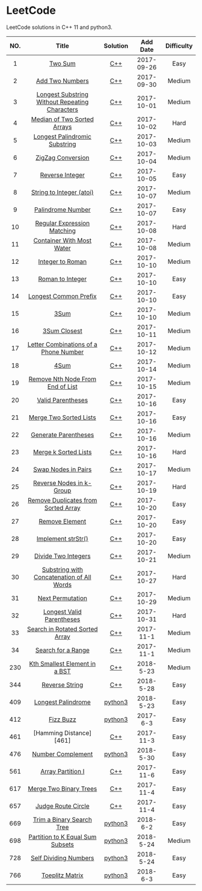 LeetCode
========

LeetCode solutions in C++ 11 and python3. 

|NO.|Title|Solution|Add Date|Difficulty|
|:-:|:---:|:------:|:------:|:--------:|
|1| [Two Sum][1] | [C++][S1] | 2017-09-26 | Easy|
|2| [Add Two Numbers][2] | [C++][S2] | 2017-09-30 | Medium|
|3| [Longest Substring Without Repeating Characters][3] | [C++][S3] | 2017-10-01 | Medium|
|4| [Median of Two Sorted Arrays][4] | [C++][S4] | 2017-10-02 | Hard|
|5| [Longest Palindromic Substring][5] | [C++][S5] | 2017-10-03 | Medium|
|6| [ZigZag Conversion][6] | [C++][S6] | 2017-10-04 | Medium|
|7| [Reverse Integer][7] | [C++][S7] |2017-10-05 | Easy|
|8| [String to Integer (atoi)][8] | [C++][S8] | 2017-10-07 | Medium |
|9| [Palindrome Number][9] | [C++][S9] | 2017-10-07 | Easy|
|10| [Regular Expression Matching][10] | [C++][S10] | 2017-10-08 | Hard|
|11| [Container With Most Water][11] | [C++][S11] | 2017-10-08 | Medium |
|12| [Integer to Roman][12] | [C++][S12] | 2017-10-10 | Medium|
|13| [Roman to Integer][13] | [C++][S13] | 2017-10-10 | Easy |
|14| [Longest Common Prefix][14] | [C++][S14] | 2017-10-10 | Easy |
|15| [3Sum][15] | [C++][S15] | 2017-10-10 | Medium |
|16| [3Sum Closest][16] | [C++][S16] | 2017-10-11 | Medium |
|17| [Letter Combinations of a Phone Number][17] | [C++][S17] | 2017-10-12 | Medium |
|18| [4Sum][18] | [C++][S18] | 2017-10-14 | Medium |
|19| [Remove Nth Node From End of List][19] | [C++][S19] | 2017-10-15 | Medium |
|20| [Valid Parentheses][20] | [C++][S20] | 2017-10-16 | Easy |
|21| [Merge Two Sorted Lists][21] | [C++][S21] | 2017-10-16 | Easy |
|22| [Generate Parentheses][22] | [C++][S22] | 2017-10-16 | Medium |
|23| [Merge k Sorted Lists][23] | [C++][S23] | 2017-10-16 | Hard |
|24| [Swap Nodes in Pairs][24] | [C++][S24] | 2017-10-17 | Medium |
|25| [Reverse Nodes in k-Group][25] | [C++][S25] | 2017-10-19 | Hard |
|26| [Remove Duplicates from Sorted Array][26] | [C++][S26] | 2017-10-20 | Easy |
|27| [Remove Element][27] | [C++][S27] | 2017-10-20 | Easy |
|28| [Implement strStr()][28] | [C++][S28] | 2017-10-20 | Easy |
|29| [Divide Two Integers][29] | [C++][S29] | 2017-10-21 | Medium |
|30| [Substring with Concatenation of All Words][30] | [C++][S30] | 2017-10-27 | Hard |
|31| [Next Permutation][31] | [C++][S31] | 2017-10-29 | Medium |
|32| [Longest Valid Parentheses][32] | [C++][S32] | 2017-10-31 | Hard |
|33| [Search in Rotated Sorted Array][33] | [C++][S33] | 2017-11-1 | Medium |
|34| [Search for a Range][34] | [C++][S34] | 2017-11-1 | Medium |
|230| [Kth Smallest Element in a BST][230] | [C++][S230] | 2018-5-23 | Medium |
|344| [Reverse String][344] | [C++][S344] | 2018-5-28 | Easy |
|409| [Longest Palindrome][409] | [python3][S409] | 2018-5-23| Easy |
|412| [ Fizz Buzz ](412) | [python3](S412) | 2017-6-3 | Easy |
|461| [Hamming Distance][461] | [C++][S461] | 2017-11-3 | Easy |
|476| [ Number Complement ][476] | [python3](S476) | 2018-5-30 | Easy |
|561| [Array Partition I][561] | [C++][S561] | 2017-11-6 | Easy |
|617| [Merge Two Binary Trees][617] | [C++][S617] | 2017-11-4 | Easy |
|657| [Judge Route Circle][657] | [C++][S657] | 2017-11-4 | Easy |
|669| [ Trim a Binary Search Tree ](669) | [python3](S669) | 2018-6-2 | Easy |
|698| [Partition to K Equal Sum Subsets][698] | [python3][S698] | 2018-5-24 | Medium |
|728| [Self Dividing Numbers][728] | [python3][S728] | 2018-5-24 | Easy |
|766| [ Toeplitz Matrix ](766) | [python3](S766) | 2018-6-3 | Easy |



[S1]:001.%20Two%20Sum
[S2]:002.%20Add%20Two%20Numbers
[S3]:003.%20Longest%20Substring%20Without%20Repeating%20Characters
[S4]:004.%20Median%20of%20Two%20Sorted%20Arrays
[S5]:005.%202Longest%20Palindromic%20Substring
[S6]:006.%20ZigZag%20Conversion
[S7]:007.%20Reverse%20Integer
[S8]:008.%20String%20to%02Integer%02(atoi)
[S9]:009.%20Palindrome%20Number
[S10]:010.%20Regular%20Expression%20Matching
[S11]:011.%20Container%20With%20Most%02Water
[S12]:012.%20Integer%20to%20Roman
[S13]:013.%20Roman%20to%20Integer
[S14]:014.%20Longest%20Common%20Prefix
[S15]:015.%203Sum
[S16]:016.%203Sum%20Closest
[S17]:017.%20Letter%20Combinations%20of%20a%20Phone%20Number
[S18]:018.%204Sum
[S19]:019.%20Remove%20Nth%20Node%20From%20End%20of%20List
[S20]:020.%20Valid%20Parentheses
[S21]:021.%20Merge%20Two%20Sorted%20Lists
[S22]:022.%20Generate%20Parentheses
[S23]:023.%20Merge%20k%20Sorted%20Lists
[S24]:024.%20Swap%20Nodes%20in%20Pairs
[S25]:025.%20Reverse%20Nodes%20in%20k-Group
[S26]:026.%20Remove%20Duplicates%20from%20Sorted%20Array
[S27]:027.%20Remove%20Element
[S28]:028.%20Implement%20strStr()
[S29]:029.%20Divide%20Two%20Integers
[S30]:030.%20Substring%20with%20Concatenation%20of%20All%20Words
[S31]:031.%20Next%20Permutation
[S32]:032.%20Longest%20Valid%20Parentheses
[S33]:033.%20Search%20in%20Rotated%20Sorted%20Array
[S34]:034.%20Search%20for%20a%20Range
[S230]:230.%20Kth%20Smallest%20Element%20in%20a%20BST
[S344]:344.%20Reverse%20String
[S409]:409.%20Longest%20Palindrome
[S412]:412.%20Fizz%20Buzz
[S461]:461.%20Hamming%20Distance
[S476]:476.%20Number%20Complement
[S561]:561.%20Array%20Partition%20I
[S617]:617.%20Merge%20Two%20Binary%20Trees
[S657]:657.%20Judge%20Route%20Circle
[S669]:669.%20Trim%20a%20Binary%20Search%20Tree
[S698]:698.%20Partition%20to%20K%20Equal%20Sum%20Subsets
[S728]:728.%20Self%20Dividing%20Numbers
[S766]:766.%20Toeplitz%20Matrix

[1]:https://leetcode.com/problems/two-sum/description/
[2]:https://leetcode.com/problems/add-two-numbers/description/
[3]:https://leetcode.com/problems/longest-substring-without-repeating-characters/description/
[4]:https://leetcode.com/problems/median-of-two-sorted-arrays/description/
[5]:https://leetcode.com/problems/longest-palindromic-substring/description/
[6]:https://leetcode.com/problems/zigzag-conversion/description/
[7]:https://leetcode.com/problems/reverse-integer/description/
[8]:https://leetcode.com/problems/string-to-integer-atoi/description/
[9]:https://leetcode.com/problems/palindrome-number/description/
[10]:https://leetcode.com/problems/regular-expression-matching/description/
[11]:https://leetcode.com/problems/container-with-most-water/description/
[12]:https://leetcode.com/problems/integer-to-roman/description/
[13]:https://leetcode.com/problems/roman-to-integer/description/
[14]:https://leetcode.com/problems/longest-common-prefix/description/
[15]:https://leetcode.com/problems/3sum/description/
[16]:https://leetcode.com/problems/3sum-closest/description/
[17]:https://leetcode.com/problems/letter-combinations-of-a-phone-number/description/
[18]:https://leetcode.com/problems/4sum/description/
[19]:https://leetcode.com/problems/remove-nth-node-from-end-of-list/description/
[20]:https://leetcode.com/problems/valid-parentheses/description/
[21]:https://leetcode.com/problems/merge-two-sorted-lists/description/
[22]:https://leetcode.com/problems/generate-parentheses/description/
[23]:https://leetcode.com/problems/merge-k-sorted-lists/description/
[24]:https://leetcode.com/problems/swap-nodes-in-pairs/description/
[25]:https://leetcode.com/problems/reverse-nodes-in-k-group/description/
[26]:https://leetcode.com/problems/remove-duplicates-from-sorted-array/description/
[27]:https://leetcode.com/problems/remove-element/description/
[28]:https://leetcode.com/problems/implement-strstr/description/
[29]:https://leetcode.com/problems/divide-two-integers/description/
[30]:https://leetcode.com/problems/substring-with-concatenation-of-all-words/description/
[31]:https://leetcode.com/problems/next-permutation/description/
[32]:https://leetcode.com/problems/longest-valid-parentheses/description/
[33]:https://leetcode.com/problems/search-in-rotated-sorted-array/description/
[34]:https://leetcode.com/problems/search-for-a-range/description/
[230]:https://leetcode.com/problems/kth-smallest-element-in-a-bst/description/
[344]:https://leetcode.com/problems/reverse-string/description/
[409]:https://leetcode.com/problems/longest-palindrome/description/
[412]:
[461]:https://leetcode.com/problems/hamming-distance/description/
[476]:https://leetcode.com/problems/number-complement/description/
[561]:https://leetcode.com/problems/array-partition-i/description/
[617]:https://leetcode.com/problems/merge-two-binary-trees/description/
[657]:https://leetcode.com/problems/judge-route-circle/description/
[669]:https://leetcode.com/problems/trim-a-binary-search-tree/description/
[698]:https://leetcode.com/problems/partition-to-k-equal-sum-subsets/description/
[728]:https://leetcode.com/problems/self-dividing-numbers/description/
[766]:https://leetcode.com/problems/toeplitz-matrix/description/